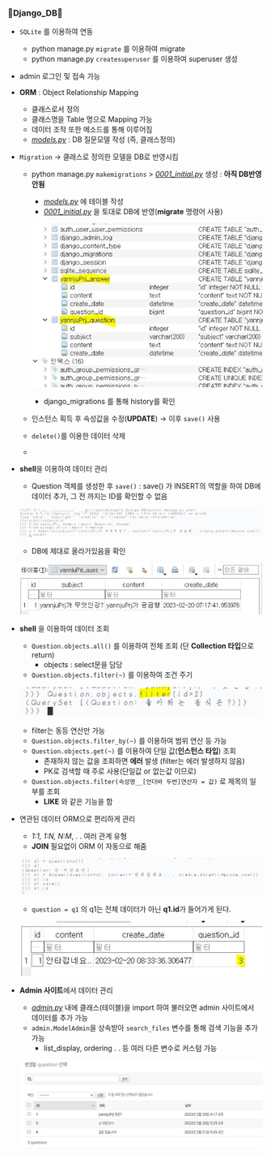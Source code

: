 ### 💫Django_DB💫
   - `SQLite` 를 이용하여 연동
     - python manage.py `migrate` 를 이용하여 migrate
     - python manage.py `createsuperuser` 를 이용하여 superuser 생성
   - admin 로그인 및 접속 가능
   - **ORM** : Object Relationship Mapping
     - 클래스로서 정의
     - 클래스명을 Table 명으로 Mapping 가능
     - 데이터 조작 또한 메소드를 통해 이루어짐
     - *[models.py](./yannjuPrj/models.py)* : DB 질문모델 작성 (즉, 클래스정의)
   - `Migration` → 클래스로 정의한 모델을 DB로 반영시킴
     - python manage.py `makemigrations` > *[0001_initial.py](./yannjuPrj/migrations/0001_initial.py)* 생성 : **아직 DB반영 안됨**
       - *[models.py](./yannjuPrj/models.py)* 에 테이블 작성
       - *[0001_initial.py](./yannjuPrj/migrations/0001_initial.py)* 을 토대로 DB에 반영(**migrate** 명령어 사용)
        
        ![migrateImg](../img/2_img.JPG)
       - django_migrations 를 통해 history를 확인
     - 인스턴스 획득 후 속성값을 수정(**UPDATE**) → 이후 `save()` 사용
     - `delete()`를 이용한 데이터 삭제
     - 
   - **shell**을 이용하여 데이터 관리
     - Question 객체를 생성한 후 `save()` : save() 가 INSERT의 역할을 하여 DB에 데이터 추가, 그 전 까지는 ID를 확인할 수 없음
      
      ![QuestionSave](../img/2_img(1).JPG)
     - DB에 제대로 올라가있음을 확인
      
      ![QuestionCk](../img/2_img(2).JPG)
   - **shell**  을 이용하여 데이터 조회
     - `Question.objects.all()` 를 이용하여 전체 조회 (단 **Collection 타입**으로 return)
       - objects : select문을 담당
     - `Question.objects.filter(~)` 를 이용하여 조건 주기
     
      ![filter](../img/2_img(3).JPG)
       - filter는 동등 연산만 가능
     - `Question.objects.filter_by(~)` 를 이용하여 범위 연산 등 가능
     - `Question.objects.get(~)` 를 이용하여 단일 값(**인스턴스 타입**) 조회
       - 존재하지 않는 값을 조회하면 **에러** 발생 (filter는 에러 발생하지 않음)
       - PK로 검색할 때 주로 사용(단일값 or 없는값 이므로)
     - `Question.objects.filter(속성명__[언더바 두번]연산자 = 값)` 로 제목의 일부를 조회
       - **LIKE** 와 같은 기능을 함
   - 연관된 데이터 ORM으로 편리하게 관리
     - *1:1, 1:N, N:M*,  . . 여러 관계 유형
     - **JOIN**  필요없이 ORM 이 자동으로 해줌
      
      ![join](../img/2_img(4).JPG)
     - `question = q1` 의 q1는 전체 데이터가 아닌 **q1.id**가 들어가게 된다.
      
      ![joinDB](../img/2_img(5).JPG) 
 - **Admin 사이트**에서 데이터 관리
   - *[admin.py](./yannjuPrj/admin.py)* 내에 클래스(테이블)을 import 하여 불러오면 admin 사이트에서 데이터를 추가 가능
   - `admin.ModelAdmin`을 상속받아 `search_files` 변수를 통해 검색 기능을 추가 가능
     - list_display, ordering . . 등 여러 다른 변수로 커스텀 가능
      
    ![admin](../img/2_img(6).JPG)